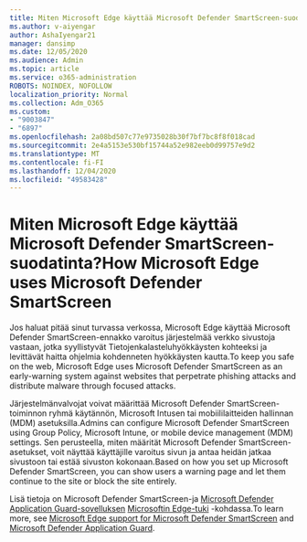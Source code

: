 ```yaml
---
title: Miten Microsoft Edge käyttää Microsoft Defender SmartScreen-suodatinta?
ms.author: v-aiyengar
author: AshaIyengar21
manager: dansimp
ms.date: 12/05/2020
ms.audience: Admin
ms.topic: article
ms.service: o365-administration
ROBOTS: NOINDEX, NOFOLLOW
localization_priority: Normal
ms.collection: Adm_O365
ms.custom:
- "9003847"
- "6897"
ms.openlocfilehash: 2a08bd507c77e9735028b30f7bf7bc8f8f018cad
ms.sourcegitcommit: 2e4a5153e530bf15744a52e982eeb0d99757e9d2
ms.translationtype: MT
ms.contentlocale: fi-FI
ms.lasthandoff: 12/04/2020
ms.locfileid: "49583428"
---
```

# <a name="how-microsoft-edge-uses-microsoft-defender-smartscreen"></a><span data-ttu-id="744b9-102">Miten Microsoft Edge käyttää Microsoft Defender SmartScreen-suodatinta?</span><span class="sxs-lookup"><span data-stu-id="744b9-102">How Microsoft Edge uses Microsoft Defender SmartScreen</span></span>

<span data-ttu-id="744b9-103">Jos haluat pitää sinut turvassa verkossa, Microsoft Edge käyttää Microsoft Defender SmartScreen-ennakko varoitus järjestelmää verkko sivustoja vastaan, jotka syyllistyvät Tietojenkalasteluhyökkäysten kohteeksi ja levittävät haitta ohjelmia kohdenneten hyökkäysten kautta.</span><span class="sxs-lookup"><span data-stu-id="744b9-103">To keep you safe on the web, Microsoft Edge uses Microsoft Defender SmartScreen as an early-warning system against websites that perpetrate phishing attacks and distribute malware through focused attacks.</span></span>

<span data-ttu-id="744b9-104">Järjestelmänvalvojat voivat määrittää Microsoft Defender SmartScreen-toiminnon ryhmä käytännön, Microsoft Intusen tai mobiililaitteiden hallinnan (MDM) asetuksilla.</span><span class="sxs-lookup"><span data-stu-id="744b9-104">Admins can configure Microsoft Defender SmartScreen using Group Policy, Microsoft Intune, or mobile device management (MDM) settings.</span></span> <span data-ttu-id="744b9-105">Sen perusteella, miten määrität Microsoft Defender SmartScreen-asetukset, voit näyttää käyttäjille varoitus sivun ja antaa heidän jatkaa sivustoon tai estää sivuston kokonaan.</span><span class="sxs-lookup"><span data-stu-id="744b9-105">Based on how you set up Microsoft Defender SmartScreen, you can show users a warning page and let them continue to the site or block the site entirely.</span></span>

<span data-ttu-id="744b9-106">Lisä tietoja on Microsoft Defender SmartScreen-ja [Microsoft Defender Application Guard-sovelluksen](https://go.microsoft.com/fwlink/?linkid=2132839) [Microsoftin Edge-tuki](https://go.microsoft.com/fwlink/?linkid=2133081) -kohdassa.</span><span class="sxs-lookup"><span data-stu-id="744b9-106">To learn more, see [Microsoft Edge support for Microsoft Defender SmartScreen](https://go.microsoft.com/fwlink/?linkid=2133081) and [Microsoft Defender Application Guard](https://go.microsoft.com/fwlink/?linkid=2132839).</span></span>